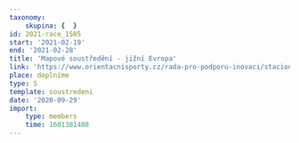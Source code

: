 ```yaml
---
taxonomy:
    skupina: {  }
id: 2021-race_1505
start: '2021-02-19'
end: '2021-02-28'
title: 'Mapové soustředění - jižní Evropa'
link: 'https://www.orientacnisporty.cz/rada-pro-podporu-inovaci/stacionarni-treninkove-kempy'
place: doplníme
type: S
template: soustredeni
date: '2020-09-29'
import:
    type: members
    time: 1601381408
---
```


